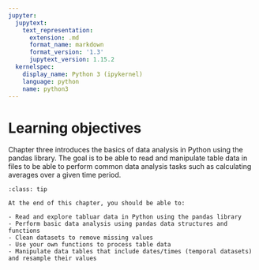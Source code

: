 ```yaml
---
jupyter:
  jupytext:
    text_representation:
      extension: .md
      format_name: markdown
      format_version: '1.3'
      jupytext_version: 1.15.2
  kernelspec:
    display_name: Python 3 (ipykernel)
    language: python
    name: python3
---
```


<!-- #region editable=true slideshow={"slide_type": ""} tags=["learning_objectives"] -->
# Learning objectives
<!-- #endregion -->

<!-- #region editable=true slideshow={"slide_type": ""} -->
Chapter three introduces the basics of data analysis in Python using the pandas library. The goal is to be able to read and manipulate table data in files to be able to perform common data analysis tasks such as calculating averages over a given time period.
<!-- #endregion -->

<!-- #region editable=true slideshow={"slide_type": ""} tags=["lo_box"] -->
```{admonition} Learning objectives
:class: tip

At the end of this chapter, you should be able to:

- Read and explore tabluar data in Python using the pandas library
- Perform basic data analysis using pandas data structures and functions
- Clean datasets to remove missing values
- Use your own functions to process table data
- Manipulate data tables that include dates/times (temporal datasets) and resample their values

```
<!-- #endregion -->
